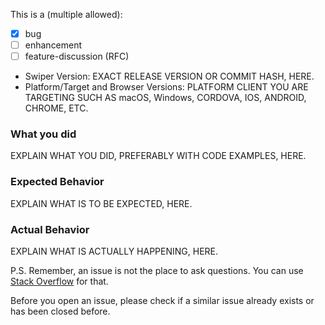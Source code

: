<!--

Do you want to ask a question? Are you looking for support? The Swiper forum (http://idangero.us/swiper/forum/) and Stack Overflow (http://stackoverflow.com/questions/tagged/swiper) are the best places for getting support

-->

This is a (multiple allowed):
* [x] bug
* [ ] enhancement
* [ ] feature-discussion (RFC)

* Swiper Version: EXACT RELEASE VERSION OR COMMIT HASH, HERE.
* Platform/Target and Browser Versions: PLATFORM CLIENT YOU ARE TARGETING SUCH AS macOS, Windows, CORDOVA, IOS, ANDROID, CHROME, ETC.

### What you did
EXPLAIN WHAT YOU DID, PREFERABLY WITH CODE EXAMPLES, HERE.

### Expected Behavior
EXPLAIN WHAT IS TO BE EXPECTED, HERE.

### Actual Behavior
EXPLAIN WHAT IS ACTUALLY HAPPENING, HERE.

P.S. Remember, an issue is not the place to ask questions. You can use [Stack Overflow](http://stackoverflow.com/questions/tagged/swiper)
for that.

Before you open an issue, please check if a similar issue already exists or has been closed before.
